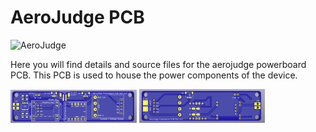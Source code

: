 # AeroJudge PCB

<picture>
  <source
    srcset="../..//Media/AeroJudge%20Logo/AeroJudge%20Logo.jpg"
    media="(orientation: landscape)" />
  <img src="../..//Media/AeroJudge%20Logo/AeroJudge%20Logo.jpg" alt="AeroJudge" width="30%"/>
</picture>
<br>

Here you will find details and source files for the aerojudge powerboard PCB.  This PCB is used to house the power components of the device.

<picture>
  <source
    srcset="AeroJudge_Powerboard_PCB_Top.png"
    media="(orientation: landscape)" />
  <img src="AeroJudge_Powerboard_PCB_Top.png" alt="AeroJudge Powerboard PCB Top" width="40%"/>
</picture>
<picture>
  <source
    srcset="AeroJudge_Powerboard_PCB_Bottom.png"
    media="(orientation: landscape)" />
  <img src="AeroJudge_Powerboard_PCB_Bottom.png" alt="AeroJudge Powerboard PCB Bottom" width="40%"/>
</picture>
<br>


   
